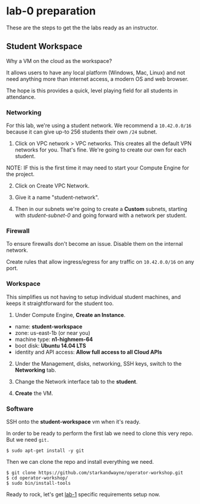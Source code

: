 # lab-0 preparation

These are the steps to get the the labs ready as an instructor.

## Student Workspace

Why a VM on the cloud as the workspace?

It allows users to have any local platform (Windows, Mac, Linux) and not need
anything more than internet access, a modern OS and web browser.

The hope is this provides a quick, level playing field for all students in
attendance.

### Networking

For this lab, we're using a student network.  We recommend a `10.42.0.0/16`
because it can give up-to 256 students their own `/24` subnet.

1. Click on VPC network > VPC networks.  This creates all the default VPN
networks for you. That's fine.  We're going to create our own for each student.

NOTE: IF this is the first time it may need to start your Compute Engine for the
project.

2. Click on Create VPC Network.

3. Give it a name "student-network".

4. Then in our subnets we're going to create a **Custom** subnets, starting with
_student-subnet-0_ and going forward with a network per student.

### Firewall

To ensure firewalls don't become an issue.  Disable them on the internal network.

Create rules that allow ingress/egress for any traffic on `10.42.0.0/16` on any
port.

### Workspace

This simplifies us not having to setup individual student machines, and keeps
it straightforward for the student too.

1. Under Compute Engine, **Create an Instance**.

  * name: **student-workspace**
  * zone: us-east-1b (or near you)
  * machine type: **n1-highmem-64**
  * boot disk: **Ubuntu 14.04 LTS**
  * identity and API access: **Allow full access to all Cloud APIs**

2. Under the Management, disks, networking, SSH keys, switch to the **Networking** tab.

3. Change the Network interface tab to the **student**.

4. **Create** the VM.

### Software

SSH onto the **student-workspace** vm when it's ready.

In order to be ready to perform the first lab we need to clone this very repo.  
But we need `git.`

```
$ sudo apt-get install -y git
```

Then we can clone the repo and install everything we need.

```
$ git clone https://github.com/starkandwayne/operator-workshop.git
$ cd operator-workshop/
$ sudo bin/install-tools
```

Ready to rock, let's get [lab-1][lab-1] specific requirements setup now.

[lab-1]: https://github.com/starkandwayne/operator-workshop/tree/master/instructor/lab-1
